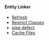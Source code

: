 #### Entity Linker
* [Refresh](https://github.com/allenai/scispacy/issues/460)
* [Restrict Classes](https://github.com/allenai/scispacy/issues/362)
* [pipe defect](https://github.com/allenai/scispacy/issues/345)
* [Cache Files](https://github.com/allenai/scispacy/issues/343)
